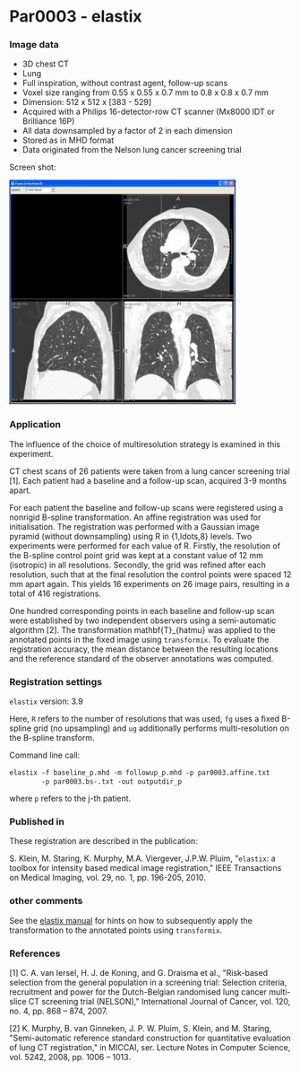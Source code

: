 # Par0003 - elastix

###  Image data

* 3D chest CT
* Lung
* Full inspiration, without contrast agent, follow-up scans
* Voxel size ranging from 0.55 x 0.55 x 0.7 mm to 0.8 x 0.8 x 0.7 mm
* Dimension: 512 x 512 x [383 - 529]
* Acquired with a Philips 16-detector-row CT scanner (Mx8000 IDT or Brilliance 16P)
* All data downsampled by a factor of 2 in each dimension
* Stored as in MHD format
* Data originated from the Nelson lung cancer screening trial

Screen shot:

![alt-text](404px-Par0003screenshot1.png)

###  Application

The influence of the choice of multiresolution strategy is examined in this experiment.

CT chest scans of 26 patients were taken from a lung cancer screening trial [1]. Each patient had a baseline and a follow-up scan, acquired 3-9 months apart.

For each patient the baseline and follow-up scans were registered using a nonrigid B-spline transformation. An affine registration was used for initialisation. The registration was performed with a Gaussian image pyramid (without downsampling) using R in {1,ldots,8} levels. Two experiments were performed for each value of R. Firstly, the resolution of the B-spline control point grid was kept at a constant value of 12 mm (isotropic) in all resolutions. Secondly, the grid was refined after each resolution, such that at the final resolution the control points were spaced 12 mm apart again. This yields 16 experiments on 26 image pairs, resulting in a total of 416 registrations.

One hundred corresponding points in each baseline and follow-up scan were established by two independent observers using a semi-automatic algorithm [2]. The transformation mathbf{T}_{hatmu} was applied to the annotated points in the fixed image using `transformix`. To evaluate the registration accuracy, the mean distance between the resulting locations and the reference standard of the observer annotations was computed.

###  Registration settings

`elastix` version: 3.9

Here, `R` refers to the number of resolutions that was used, `fg` uses a fixed B-spline grid (no upsampling) and `ug` additionally performs multi-resolution on the B-spline transform.

Command line call:


    elastix -f baseline_p.mhd -m followup_p.mhd -p par0003.affine.txt
            -p par0003.bs-.txt -out outputdir_p


where `p` refers to the j-th patient.

###  Published in

These registration are described in the publication:

S. Klein, M. Staring, K. Murphy, M.A. Viergever, J.P.W. Pluim, "`elastix`: a toolbox for intensity based medical image registration," IEEE Transactions on Medical Imaging, vol. 29, no. 1, pp. 196-205, 2010.

### other comments

See the [elastix manual][3] for hints on how to subsequently apply the transformation to the annotated points using `transformix`.

###  References

[1] C. A. van Iersel, H. J. de Koning, and G. Draisma et al., "Risk-based selection from the general population in a screening trial: Selection criteria, recruitment and power for the Dutch-Belgian randomised lung cancer multi-slice CT screening trial (NELSON)," International Journal of Cancer, vol. 120, no. 4, pp. 868 – 874, 2007.

[2] K. Murphy, B. van Ginneken, J. P. W. Pluim, S. Klein, and M. Staring, "Semi-automatic reference standard construction for quantitative evaluation of lung CT registration," in MICCAI, ser. Lecture Notes in Computer Science, vol. 5242, 2008, pp. 1006 – 1013.

[3]: https://elastix.lumc.nl/download/elastix-5.0.1-manual.pdf
